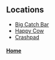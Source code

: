 ## Locations
- [Big Catch Bar](BigCatchBar.md)
- [Happy Cow](HappyCow.md)
- [Crashpad](Crashpad.md)

#### [Home](../index.md)